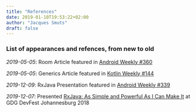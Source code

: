 ```yaml
---
title: "References"
date: 2019-01-10T19:53:22+02:00
author: "Jacques Smuts"
draft: false
---
```


### List of appearances and refences, from new to old

*2019-05-05*: Room Article featured in [Android Weekly #360](https://androidweekly.net/issues/issue-360)

*2019-05-05*: Generics Article featured in [Kotlin Weekly #144](https://mailchi.mp/kotlinweekly/kotlin-weekly-144?e=733eda9e83)

*2019-12-09*: RxJava Presentation featured in [Android Weekly #339](https://androidweekly.net/issues/issue-339)

*2019-12-07*: Presented [RxJava: As Simple and Powerful As I Can Make It](https://www.youtube.com/watch?v=TdO8hR2QAUs) at GDG DevFest Johannesburg 2018